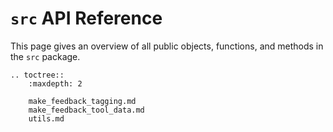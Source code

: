 # `src` API Reference

This page gives an overview of all public objects, functions, and methods in the `src` package.

```eval_rst
.. toctree::
    :maxdepth: 2

    make_feedback_tagging.md
    make_feedback_tool_data.md
    utils.md

```
